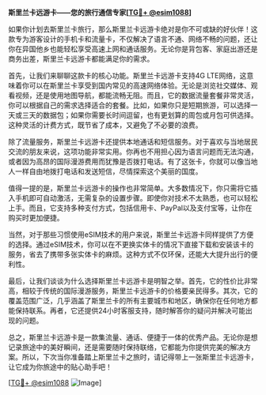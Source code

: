 **斯里兰卡远游卡——您的旅行通信专家[[TG💪+ @esim1088](https://t.me/s/esim1088)]**

如果你计划去斯里兰卡旅行，那么斯里兰卡远游卡绝对是你不可或缺的好伙伴！这款专为游客设计的手机卡和流量卡，不仅解决了语言不通、网络不畅的问题，还让你在异国他乡也能轻松享受高速上网和通话服务。无论你是背包客、家庭出游还是商务出差，斯里兰卡远游卡都能满足你的需求。

首先，让我们来聊聊这款卡的核心功能。斯里兰卡远游卡支持4G LTE网络，这意味着你可以在斯里兰卡享受到国内常见的高速网络体验。无论是浏览社交媒体、观看视频，还是使用地图导航，都能流畅无阻。而且，它的数据流量套餐非常灵活，你可以根据自己的需求选择适合的套餐。比如，如果你只是短期旅游，可以选择一天或三天的数据包；如果你需要长时间逗留，也有更划算的周包或月包可供选择。这种灵活的计费方式，既节省了成本，又避免了不必要的浪费。

除了流量服务，斯里兰卡远游卡还提供本地通话和短信服务。对于喜欢与当地居民交流的朋友来说，这项功能非常实用。你再也不用担心因为语言问题而无法沟通，或者因为高昂的国际漫游费用而犹豫是否拨打电话。有了这张卡，你就可以像当地人一样自由地拨打电话和发送短信，尽情探索这个美丽的国度。

值得一提的是，斯里兰卡远游卡的操作也非常简单。大多数情况下，你只需将它插入手机即可自动激活，无需复杂的设置步骤。即使你对技术不太熟悉，也可以轻松上手。而且，它支持多种支付方式，包括信用卡、PayPal以及支付宝等，让你在购买时更加便捷。

当然，对于那些习惯使用eSIM技术的用户来说，斯里兰卡远游卡同样提供了方便的选择。通过eSIM技术，你可以在不更换实体卡的情况下直接下载和安装该卡的服务，省去了携带多张实体卡的麻烦。这种方式不仅环保，还能大大提升出行的便利性。

最后，让我们谈谈为什么选择斯里兰卡远游卡是明智之举。首先，它的性价比非常高，相较于传统的国际漫游服务，斯里兰卡远游卡的价格要亲民得多。其次，它的覆盖范围广泛，几乎涵盖了斯里兰卡的所有主要城市和地区，确保你在任何地方都能保持联系。再者，它还提供24小时客服支持，随时解答你的疑问并解决可能出现的问题。

总之，斯里兰卡远游卡是一款集流量、通话、便捷于一体的优秀产品。无论你是想记录旅途中的美好瞬间，还是需要随时保持联络，它都能为你提供完美的解决方案。所以，下次当你准备踏上斯里兰卡之旅时，请记得带上一张斯里兰卡远游卡，让它成为你旅途中的贴心助手吧！

[[TG💪+ @esim1088](https://t.me/s/esim1088) ![Image](https://i.postimg.cc/4NQfJmqS/Snipaste-2025-05-13-00-14-12.png)]
